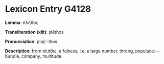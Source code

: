 # Lexicon Entry G4128

**Lemma**: πλῆθος

**Transliteration (xlit)**: plēthos

**Pronunciation**: play'-thos

**Description**:
from πλήθω; a fulness, i.e. a large number, throng, populace:--bundle, company, multitude.
